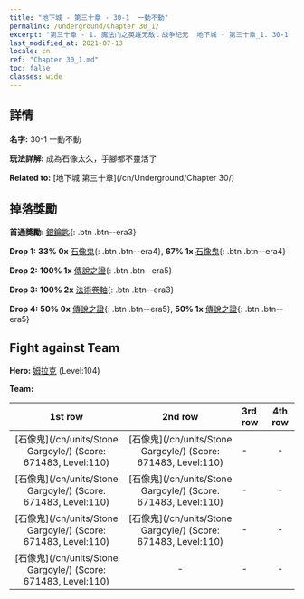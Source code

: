 ```yaml
---
title: "地下城 - 第三十章 - 30-1  一動不動"
permalink: /Underground/Chapter 30_1/
excerpt: "第三十章 - 1. 魔法门之英雄无敌：战争纪元  地下城 - 第三十章_1. 30-1  一動不動"
last_modified_at: 2021-07-13
locale: cn
ref: "Chapter 30_1.md"
toc: false
classes: wide
---
```


## 詳情

 **名字:** 30-1  一動不動

 **玩法詳解:**       成為石像太久，手腳都不靈活了

 **Related to:** [地下城 第三十章](/cn/Underground/Chapter 30/)

## 掉落獎勵

 **首通獎勵:** [銀鑰匙](/cn/Items/con_693/){: .btn .btn--era3}

 **Drop 1:** **33% 0x** [石像鬼](/cn/Items/unt_236/){: .btn .btn--era4}, **67% 1x** [石像鬼](/cn/Items/unt_236/){: .btn .btn--era4}

 **Drop 2:** **100% 1x** [傳說之證](/cn/Items/mat_102/){: .btn .btn--era5}

 **Drop 3:** **100% 2x** [法術卷軸](/cn/Items/con_694/){: .btn .btn--era3}

 **Drop 4:** **50% 0x** [傳說之證](/cn/Items/mat_102/){: .btn .btn--era5}, **50% 1x** [傳說之證](/cn/Items/mat_102/){: .btn .btn--era5}


## Fight against Team
 **Hero:** [姆拉克](/cn/heroes/Mullich/) (Level:104)

 **Team:**


  | 1st row | 2nd row | 3rd row | 4th row |
  |:----:|:----:|:----|:----:|
  | [石像鬼](/cn/units/Stone Gargoyle/) (Score: 671483, Level:110)  | [石像鬼](/cn/units/Stone Gargoyle/) (Score: 671483, Level:110)  | - | - |
  | [石像鬼](/cn/units/Stone Gargoyle/) (Score: 671483, Level:110)  | [石像鬼](/cn/units/Stone Gargoyle/) (Score: 671483, Level:110)  | - | - |
  | [石像鬼](/cn/units/Stone Gargoyle/) (Score: 671483, Level:110)  | [石像鬼](/cn/units/Stone Gargoyle/) (Score: 671483, Level:110)  | - | - |
  | [石像鬼](/cn/units/Stone Gargoyle/) (Score: 671483, Level:110)  | - | - | - |


